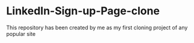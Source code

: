 # LinkedIn-Sign-up-Page-clone
This repository has been created by me as my first cloning project of any popular site
